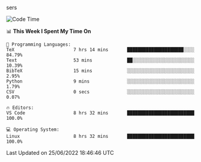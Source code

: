 sers
<!--START_SECTION:waka-->
![Code Time](http://img.shields.io/badge/Code%20Time-40%20hrs%2021%20mins-blue)

📊 **This Week I Spent My Time On** 

```text
💬 Programming Languages: 
TeX                      7 hrs 14 mins       █████████████████████░░░░   84.79% 
Text                     53 mins             ██░░░░░░░░░░░░░░░░░░░░░░░   10.39% 
BibTeX                   15 mins             ░░░░░░░░░░░░░░░░░░░░░░░░░   2.95% 
Python                   9 mins              ░░░░░░░░░░░░░░░░░░░░░░░░░   1.79% 
CSV                      0 secs              ░░░░░░░░░░░░░░░░░░░░░░░░░   0.07%

🔥 Editors: 
VS Code                  8 hrs 32 mins       █████████████████████████   100.0%

💻 Operating System: 
Linux                    8 hrs 32 mins       █████████████████████████   100.0%

```


 Last Updated on 25/06/2022 18:46:46 UTC
<!--END_SECTION:waka-->
